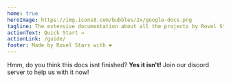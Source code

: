 ```yaml
---
home: true
heroImage: https://img.icons8.com/bubbles/2x/google-docs.png
tagline: The extensive documentation about all the projects by Rovel Stars
actionText: Quick Start →
actionLink: /guide/
footer: Made by Rovel Stars with ❤️
---
```

Hmm, do you think this docs isnt finished? **Yes it isn't!** Join our discord server to help us with it now!